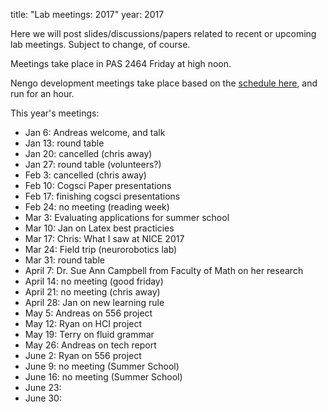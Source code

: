 title: "Lab meetings: 2017" 
year: 2017

Here we will post slides/discussions/papers related to recent or upcoming lab meetings. Subject to change, of course.

Meetings take place in PAS 2464 Friday at high noon.

Nengo development meetings take place based on the [schedule here](https://forum.nengo.ai/c/dev), and run for an hour.

This year's meetings:

- Jan 6: Andreas welcome, and talk
- Jan 13: round table
- Jan 20: cancelled (chris away)
- Jan 27: round table (volunteers?) 
- Feb 3: cancelled (chris away)
- Feb 10: Cogsci Paper presentations
- Feb 17: finishing cogsci presentations
- Feb 24: no meeting (reading week)
- Mar 3: Evaluating applications for summer school
- Mar 10: Jan on Latex best practicies
- Mar 17: Chris: What I saw at NICE 2017
- Mar 24: Field trip (neurorobotics lab)
- Mar 31: round table
- April 7: Dr. Sue Ann Campbell from Faculty of Math on her research
- April 14: no meeting (good friday)
- April 21: no meeting (chris away)
- April 28: Jan on new learning rule
- May 5: Andreas on 556 project
- May 12: Ryan on HCI project
- May 19: Terry on fluid grammar
- May 26: Andreas on tech report
- June 2: Ryan on 556 project
- June 9: no meeting (Summer School)
- June 16: no meeting (Summer School)
- June 23: 
- June 30:

